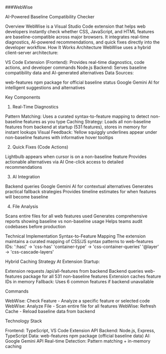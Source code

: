 ###WebWise 

AI-Powered Baseline Compatibility Checker

Overview
WebWise is a Visual Studio Code extension that helps web developers instantly check whether CSS, JavaScript, and HTML features are baseline-compatible across major browsers. It integrates real-time diagnostics, AI-powered recommendations, and quick fixes directly into the developer workflow.
How It Works
Architecture
WebWise uses a hybrid client-server architecture:

VS Code Extension (Frontend): Provides real-time diagnostics, code actions, and developer commands
Node.js Backend: Serves baseline compatibility data and AI-generated alternatives
Data Sources:

web-features npm package for official baseline status
Google Gemini AI for intelligent suggestions and alternatives



Key Components
1. Real-Time Diagnostics

Pattern Matching: Uses a curated syntax-to-feature mapping to detect non-baseline features as you type
Caching Strategy: Loads all non-baseline features from backend at startup (531 features), stores in memory for instant lookups
Visual Feedback: Yellow squiggly underlines appear under non-baseline features with informative hover tooltips

2. Quick Fixes (Code Actions)

Lightbulb appears when cursor is on a non-baseline feature
Provides actionable alternatives via AI
One-click access to detailed recommendations

3. AI Integration

Backend queries Google Gemini AI for contextual alternatives
Generates practical fallback strategies
Provides timeline estimates for when features will become baseline

4. File Analysis

Scans entire files for all web features used
Generates comprehensive reports showing baseline vs non-baseline usage
Helps teams audit codebases before production

Technical Implementation
Syntax-to-Feature Mapping
The extension maintains a curated mapping of CSS/JS syntax patterns to web-features IDs:
':has(' → 'css-has'
'container-type' → 'css-container-queries'
'@layer' → 'css-cascade-layers'

Hybrid Caching Strategy
At Extension Startup:

Extension requests /api/all-features from backend
Backend queries web-features package for all 531 non-baseline features
Extension caches feature IDs in memory
Fallback: Uses 6 common features if backend unavailable

Commands

WebWise: Check Feature - Analyze a specific feature or selected code
WebWise: Analyze File - Scan entire file for all features
WebWise: Refresh Cache - Reload baseline data from backend

Technology Stack

Frontend: TypeScript, VS Code Extension API
Backend: Node.js, Express, TypeScript
Data: web-features npm package (official baseline data)
AI: Google Gemini API
Real-time Detection: Pattern matching + in-memory caching

